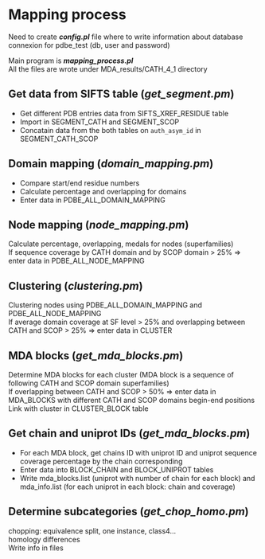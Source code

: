 # Mapping process

Need to create ***config.pl*** file where to write information about database connexion for pdbe_test (db, user and password) 

Main program is ***mapping_process.pl*** <br>
All the files are wrote under MDA_results/CATH_4_1 directory

## Get data from SIFTS table (*get_segment.pm*)
- Get different PDB entries data from SIFTS_XREF_RESIDUE table
- Import in SEGMENT_CATH and SEGMENT_SCOP
- Concatain data from the both tables on ```auth_asym_id``` in SEGMENT_CATH_SCOP

## Domain mapping (*domain_mapping.pm*)
- Compare start/end residue numbers
- Calculate percentage and overlapping for domains
- Enter data in PDBE_ALL_DOMAIN_MAPPING

## Node mapping (*node_mapping.pm*)
Calculate percentage, overlapping, medals for nodes (superfamilies) <br>
If sequence coverage by CATH domain and by SCOP domain > 25% => enter data in PDBE_ALL_NODE_MAPPING

## Clustering (*clustering.pm*)
Clustering nodes using PDBE_ALL_DOMAIN_MAPPING and PDBE_ALL_NODE_MAPPING <br>
If average domain coverage at SF level > 25% and overlapping between CATH and SCOP > 25% => enter data in CLUSTER

## MDA blocks (*get_mda_blocks.pm*)
Determine MDA blocks for each cluster (MDA block is a sequence of following CATH and SCOP domain superfamilies) <br>
If overlapping between CATH and SCOP > 50% => enter data in MDA_BLOCKS with different CATH and SCOP domains begin-end positions
Link with cluster in CLUSTER_BLOCK table

## Get chain and uniprot IDs (*get_mda_blocks.pm*)
- For each MDA block, get chains ID with uniprot ID and uniprot sequence coverage percentage by the chain corresponding
- Enter data into BLOCK_CHAIN and BLOCK_UNIPROT tables
- Write mda_blocks.list (uniprot with number of chain for each block) and mda_info.list (for each uniprot in each block: chain and coverage)

## Determine subcategories (*get_chop_homo.pm*)
chopping: equivalence split, one instance, class4...<br>
homology differences<br>
Write info in files
